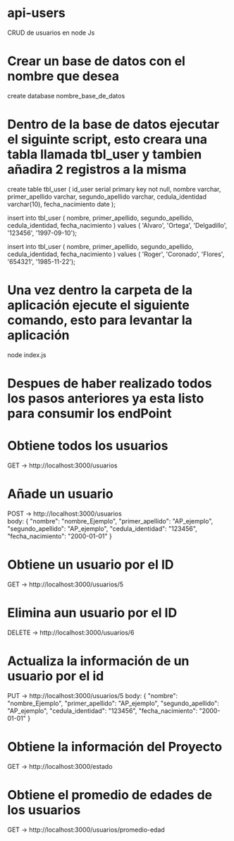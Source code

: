# api-users
CRUD de usuarios en node Js


# Crear un base de datos con el nombre que desea
create database nombre_base_de_datos


# Dentro de la base de datos ejecutar el siguinte script, esto creara una tabla llamada tbl_user y tambien añadira 2 registros a la misma
create table tbl_user (
	id_user serial primary key not null,
	nombre varchar,
	primer_apellido varchar,
	segundo_apellido varchar,
	cedula_identidad varchar(10),
	fecha_nacimiento date
);

insert into tbl_user ( nombre, primer_apellido, segundo_apellido, cedula_identidad, fecha_nacimiento )
	values ( 'Alvaro', 'Ortega', 'Delgadillo', '123456', '1997-09-10');

insert into tbl_user ( nombre, primer_apellido, segundo_apellido, cedula_identidad, fecha_nacimiento )
	values ( 'Roger', 'Coronado', 'Flores', '654321', '1985-11-22');


# Una vez dentro la carpeta de la aplicación ejecute el siguiente comando, esto para levantar la aplicación
node index.js 


# Despues de haber realizado todos los pasos anteriores ya esta listo para consumir los endPoint
# Obtiene todos los usuarios
GET  ->   http://localhost:3000/usuarios  


# Añade un usuario
POST  ->  http://localhost:3000/usuarios   
body: {
        "nombre": "nombre_Ejemplo",
        "primer_apellido": "AP_ejemplo",
        "segundo_apellido": "AP_ejemplo",
        "cedula_identidad": "123456",
        "fecha_nacimiento": "2000-01-01"
      }


# Obtiene un usuario por el ID
GET  ->   http://localhost:3000/usuarios/5 


# Elimina  aun usuario por el ID 
DELETE  ->   http://localhost:3000/usuarios/6 


# Actualiza la información de un usuario por el id
PUT  ->   http://localhost:3000/usuarios/5 
body: {
        "nombre": "nombre_Ejemplo",
        "primer_apellido": "AP_ejemplo",
        "segundo_apellido": "AP_ejemplo",
        "cedula_identidad": "123456",
        "fecha_nacimiento": "2000-01-01"
      }


# Obtiene la información del Proyecto
GET  ->   http://localhost:3000/estado


# Obtiene el promedio de edades de los usuarios
GET  ->   http://localhost:3000/usuarios/promedio-edad

